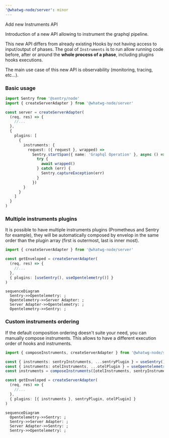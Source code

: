 ```yaml
---
'@whatwg-node/server': minor
---
```


Add new Instruments API

Introduction of a new API allowing to instrument the graphql pipeline.

This new API differs from already existing Hooks by not having access to input/output of phases. The
goal of `Instruments` is to run allow running code before, after or around the **whole process of a
phase**, including plugins hooks executions.

The main use case of this new API is observability (monitoring, tracing, etc...).

### Basic usage

```ts
import Sentry from '@sentry/node'
import { createServerAdapter } from '@whatwg-node/server'

const server = createServerAdapter(
  (req, res) => {
    //...
  },
  {
    plugins: [
      {
        instruments: {
          request: ({ request }, wrapped) =>
            Sentry.startSpan({ name: 'Graphql Operation' }, async () => {
              try {
                await wrapped()
              } catch (err) {
                Sentry.captureException(err)
              }
            })
        }
      }
    ]
  }
)
```

### Multiple instruments plugins

It is possible to have multiple instruments plugins (Prometheus and Sentry for example), they will
be automatically composed by envelop in the same order than the plugin array (first is outermost,
last is inner most).

```ts
import { createServerAdapter } from '@whatwg-node/server'

const getEnveloped = createServerAdapter(
  (req, res) => {
    //...
  },
  { plugins: [useSentry(), useOpentelemetry()] }
)
```

```mermaid
sequenceDiagram
  Sentry->>Opentelemetry: ;
  Opentelemetry->>Server Adapter: ;
  Server Adapter->>Opentelemetry: ;
  Opentelemetry->>Sentry: ;
```

### Custom instruments ordering

If the default composition ordering doesn't suite your need, you can manually compose instruments.
This allows to have a different execution order of hooks and instruments.

```ts
import { composeInstruments, createServerAdapter } from '@whatwg-node/server'

const { instruments: sentryInstruments, ...sentryPlugin } = useSentry()
const { instruments: otelInstruments, ...otelPlugin } = useOpentelemetry()
const instruments = composeInstruments([otelInstruments, sentryInstruments])

const getEnveloped = createServerAdapter(
  (req, res) => {
    //...
  },
  { plugins: [{ instruments }, sentryPlugin, otelPlugin] }
)
```

```mermaid
sequenceDiagram
  Opentelemetry->>Sentry: ;
  Sentry->>Server Adapter: ;
  Server Adapter->>Sentry: ;
  Sentry->>Opentelemetry: ;
```
